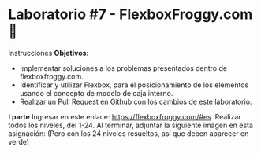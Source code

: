 # Laboratorio #7 - FlexboxFroggy.com 🐸

Instrucciones
**Objetivos:**
- Implementar soluciones a los problemas presentados dentro de flexboxfroggy.com.
- Identificar y utilizar Flexbox, para el posicionamiento de los elementos usando el concepto de modelo de caja interno.
- Realizar un Pull Request en Github con los cambios de este laboratorio.

**I parte**
Ingresar en este enlace: https://flexboxfroggy.com/#es. Realizar todos los niveles, del 1-24. Al terminar, adjuntar la siguiente imagen en esta asignación: (Pero con los 24 niveles resueltos, así que deben aparecer en verde)
